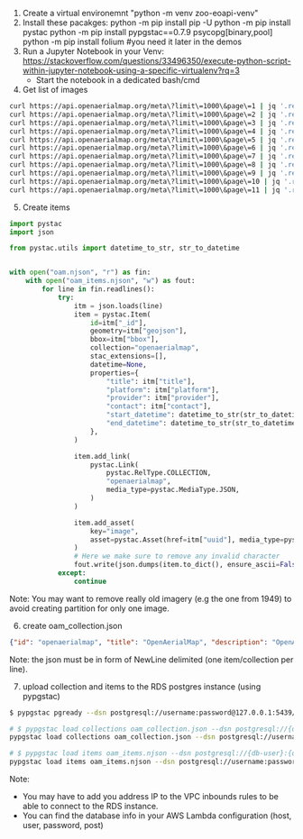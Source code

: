 
1. Create a virtual environemnt "python -m venv zoo-eoapi-venv"
2. Install these pacakges:
python -m pip install pip -U
python -m pip install pystac
python -m pip install pypgstac==0.7.9 psycopg[binary,pool]
python -m pip install folium #you need it later in the demos
3. Run a Jupyter Notebook in your Venv: https://stackoverflow.com/questions/33496350/execute-python-script-within-jupyter-notebook-using-a-specific-virtualenv?rq=3
    * Start the notebook in a dedicated bash/cmd
4. Get list of images

```bash
curl https://api.openaerialmap.org/meta\?limit\=1000\&page\=1 | jq '.results[]' -c > oam.njson
curl https://api.openaerialmap.org/meta\?limit\=1000\&page\=2 | jq '.results[]' -c >> oam.njson
curl https://api.openaerialmap.org/meta\?limit\=1000\&page\=3 | jq '.results[]' -c >> oam.njson
curl https://api.openaerialmap.org/meta\?limit\=1000\&page\=4 | jq '.results[]' -c >> oam.njson
curl https://api.openaerialmap.org/meta\?limit\=1000\&page\=5 | jq '.results[]' -c >> oam.njson
curl https://api.openaerialmap.org/meta\?limit\=1000\&page\=6 | jq '.results[]' -c >> oam.njson
curl https://api.openaerialmap.org/meta\?limit\=1000\&page\=7 | jq '.results[]' -c >> oam.njson
curl https://api.openaerialmap.org/meta\?limit\=1000\&page\=8 | jq '.results[]' -c >> oam.njson
curl https://api.openaerialmap.org/meta\?limit\=1000\&page\=9 | jq '.results[]' -c >> oam.njson
curl https://api.openaerialmap.org/meta\?limit\=1000\&page\=10 | jq '.results[]' -c >> oam.njson
curl https://api.openaerialmap.org/meta\?limit\=1000\&page\=11 | jq '.results[]' -c >> oam.njson
```

5. Create items

```python
import pystac
import json

from pystac.utils import datetime_to_str, str_to_datetime


with open("oam.njson", "r") as fin:
    with open("oam_items.njson", "w") as fout:
        for line in fin.readlines():
            try:
                itm = json.loads(line)
                item = pystac.Item(
                    id=itm["_id"],
                    geometry=itm["geojson"],
                    bbox=itm["bbox"],
                    collection="openaerialmap",
                    stac_extensions=[],
                    datetime=None,
                    properties={
                        "title": itm["title"],
                        "platform": itm["platform"],
                        "provider": itm["provider"],
                        "contact": itm["contact"],
                        "start_datetime": datetime_to_str(str_to_datetime(itm['acquisition_start'])),
                        "end_datetime": datetime_to_str(str_to_datetime(itm['acquisition_end'])),
                    },
                )

                item.add_link(
                    pystac.Link(
                        pystac.RelType.COLLECTION,
                        "openaerialmap",
                        media_type=pystac.MediaType.JSON,
                    )
                )

                item.add_asset(
                    key="image",
                    asset=pystac.Asset(href=itm["uuid"], media_type=pystac.MediaType.COG),
                )
                # Here we make sure to remove any invalid character
                fout.write(json.dumps(item.to_dict(), ensure_ascii=False).encode("ascii", "ignore").decode("utf-8").replace('\\"', "") + "\n")
            except:
                continue
```

Note: You may want to remove really old imagery (e.g the one from 1949) to avoid creating partition for only one image.

6. create oam_collection.json
```json
{"id": "openaerialmap", "title": "OpenAerialMap", "description": "OpenAerialMap Dataset", "stac_version": "1.0.0", "license": "public-domain", "links": [], "extent": {"spatial": {"bbox": [[-180, -90, 180, 90]]}, "temporal": {"interval": [["1944-12-31T13:00:00.000Z", "null"]]}}}
```

Note: the json must be in form of NewLine delimited (one item/collection per line).

7. upload collection and items to the RDS postgres instance (using pypgstac)


```bash
$ pypgstac pgready --dsn postgresql://username:password@127.0.0.1:5439/postgis #og was 0.0.0.0

# $ pypgstac load collections oam_collection.json --dsn postgresql://{db-user}:{db-password}@{db-host}:{db-port}/{db-name} --method insert
pypgstac load collections oam_collection.json --dsn postgresql://username:password@127.0.0.1:5439/postgis

# $ pypgstac load items oam_items.njson --dsn postgresql://{db-user}:{db-password}@{db-host}:{db-port}/{db-name} --method insert
pypgstac load items oam_items.njson --dsn postgresql://username:password@127.0.0.1:5439/postgis

```


Note:

- You may have to add you address IP to the VPC inbounds rules to be able to connect to the RDS instance.
- You can find the database info in your AWS Lambda configuration (host, user, password, post)
